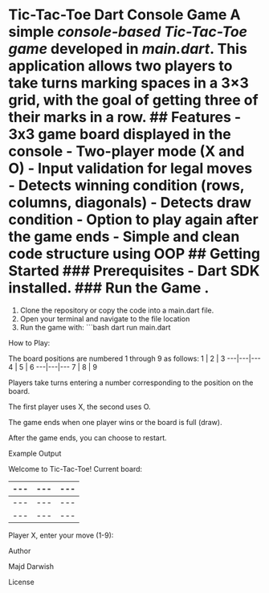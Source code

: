 # Tic-Tac-Toe Dart Console Game A simple *console-based Tic-Tac-Toe game* developed in *main.dart*. This application allows two players to take turns marking spaces in a 3×3 grid, with the goal of getting three of their marks in a row. ## Features - 3x3 game board displayed in the console - Two-player mode (X and O) - Input validation for legal moves - Detects winning condition (rows, columns, diagonals) - Detects draw condition - Option to play again after the game ends - Simple and clean code structure using OOP ## Getting Started ### Prerequisites - Dart SDK installed.  ### Run the Game .
1. Clone the repository or copy the code into a main.dart file. 
2. Open your terminal and navigate to the file location 
3. Run the game with: ```bash dart run main.dart 

How to Play:

The board positions are numbered 1 through 9 as follows:
1 | 2 | 3
---|---|---
4 | 5 | 6
---|---|---
7 | 8 | 9 

Players take turns entering a number corresponding to the position on the board.

The first player uses X, the second uses O.

The game ends when one player wins or the board is full (draw).

After the game ends, you can choose to restart.

Example Output

Welcome to Tic-Tac-Toe! Current board:

---|---|---
---|---|---
---|---|---
---|---|---

Player X, enter your move (1-9): 

Author

Majd Darwish

License